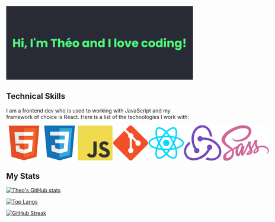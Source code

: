 <img src='https://raw.githubusercontent.com/daawascript/daawascript/main/banner.png' alt="Hi I'm Theo and I love coding!">

## Technical Skills

I am a frontend dev who is used to working with JavaScript and my framework of choice is React. Here is a list of the technologies I work with:

<div style='display: flex'>  
  <img src="https://raw.githubusercontent.com/daawascript/daawascript/711ec936ce37f3a63b2ce068312f89fa74b595d0/img/HTML.svg" alt="html logo"/>
  <img src="https://raw.githubusercontent.com/daawascript/daawascript/711ec936ce37f3a63b2ce068312f89fa74b595d0/img/css.svg" alt="css logo"/>
  <img src="https://raw.githubusercontent.com/daawascript/daawascript/711ec936ce37f3a63b2ce068312f89fa74b595d0/img/JS.svg" alt="JavaScript logo"/>
  <img src="https://raw.githubusercontent.com/daawascript/daawascript/711ec936ce37f3a63b2ce068312f89fa74b595d0/img/git.svg" alt="git logo" />
  <img src="https://raw.githubusercontent.com/daawascript/daawascript/711ec936ce37f3a63b2ce068312f89fa74b595d0/img/react.svg" alt="react logo"/>
  <img src="https://raw.githubusercontent.com/daawascript/daawascript/3d42659dd46cadca80a837fa74de28a9d32c89b6/img/redux.svg" alt="redux logo"/>
  <img src="https://raw.githubusercontent.com/daawascript/daawascript/3d42659dd46cadca80a837fa74de28a9d32c89b6/img/sass.svg" alt="sass logo"/>
</div>

## My Stats

[![Theo's GitHub stats](https://github-readme-stats.vercel.app/api?username=daawascript&count_private=true&show_icons=true&theme=dracula&include_all_commits&hide=issues,contribs&hide_border=true)](https://github.com/daawascript/github-readme-stats)

[![Top Langs](https://github-readme-stats.vercel.app/api/top-langs/?username=daawascript&theme=dracula&layout=compact&hide_border=true)](https://github.com/daawascript/github-readme-stats)

[![GitHub Streak](https://github-readme-streak-stats.herokuapp.com/?user=daawascript&theme=dracula&hide_border=true)](https://git.io/streak-stats)
